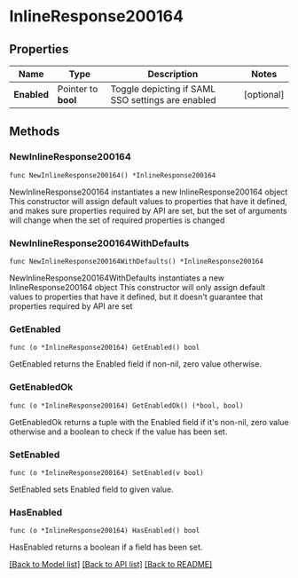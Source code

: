 # InlineResponse200164

## Properties

Name | Type | Description | Notes
------------ | ------------- | ------------- | -------------
**Enabled** | Pointer to **bool** | Toggle depicting if SAML SSO settings are enabled | [optional] 

## Methods

### NewInlineResponse200164

`func NewInlineResponse200164() *InlineResponse200164`

NewInlineResponse200164 instantiates a new InlineResponse200164 object
This constructor will assign default values to properties that have it defined,
and makes sure properties required by API are set, but the set of arguments
will change when the set of required properties is changed

### NewInlineResponse200164WithDefaults

`func NewInlineResponse200164WithDefaults() *InlineResponse200164`

NewInlineResponse200164WithDefaults instantiates a new InlineResponse200164 object
This constructor will only assign default values to properties that have it defined,
but it doesn't guarantee that properties required by API are set

### GetEnabled

`func (o *InlineResponse200164) GetEnabled() bool`

GetEnabled returns the Enabled field if non-nil, zero value otherwise.

### GetEnabledOk

`func (o *InlineResponse200164) GetEnabledOk() (*bool, bool)`

GetEnabledOk returns a tuple with the Enabled field if it's non-nil, zero value otherwise
and a boolean to check if the value has been set.

### SetEnabled

`func (o *InlineResponse200164) SetEnabled(v bool)`

SetEnabled sets Enabled field to given value.

### HasEnabled

`func (o *InlineResponse200164) HasEnabled() bool`

HasEnabled returns a boolean if a field has been set.


[[Back to Model list]](../README.md#documentation-for-models) [[Back to API list]](../README.md#documentation-for-api-endpoints) [[Back to README]](../README.md)


